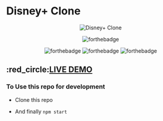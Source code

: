 <h1>Disney+ Clone</h1>

<div align="center">
  
  ![Disney+ Clone](https://socialify.git.ci/lucy2512/Disney-Plus-clone/image?description=1&descriptionEditable=Disney%2B%20clone%20using%20React%20JS%0A&language=1&owner=1&theme=Dark)

 ![forthebadge](https://forthebadge.com/images/badges/made-with-javascript.svg)

![forthebadge](https://forthebadge.com/images/badges/powered-by-water.svg) ![forthebadge](https://forthebadge.com/images/badges/open-source.svg) ![forthebadge](https://forthebadge.com/images/badges/built-with-swag.svg)
</div>


<h2>:red_circle:<a href="https://disney-plus-clone-52fc0.web.app/" target="_blank"rel="nofollow">LIVE DEMO</a></h2>

### To Use this repo for development 


- Clone this repo

- And finally <code>npm start</code>
